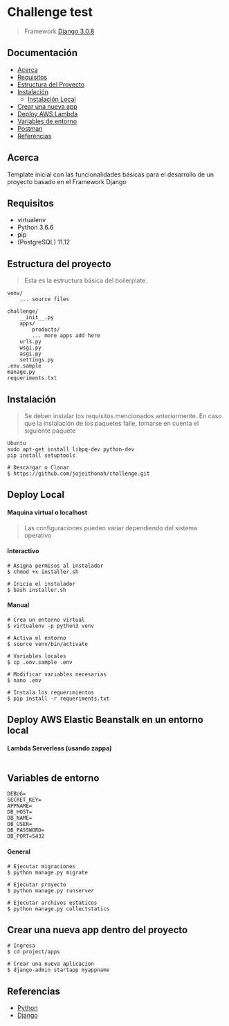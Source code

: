 Challenge test
========================================

> Framework [Django 3.0.8](https://docs.djangoproject.com/en/3.0/)

## Documentación

* [Acerca](#acerca)
* [Requisitos](#requisitos)
* [Estructura del Proyecto](#estructura-del-proyecto)
* [Instalación](#instalacion)
    - [Instalación Local](#local)
* [Crear una nueva app](#crear-una-nueva-app)
* [Deploy AWS Lambda](#deploy-aws-lambda)
* [Variables de entorno](#variables-de-entorno)
* [Postman](#postman)
* [Referencias](#referencias)

## Acerca

Template inicial con las funcionalidades básicas para el desarrollo de un proyecto basado en el Framework Django


## Requisitos

- virtualenv
- Python 3.6.6
- pip
- (PostgreSQL) 11.12

## Estructura del proyecto
> Esta es la estructura básica del boilerplate.

```
venv/
    ... source files

challenge/
    __init__.py
    apps/
        products/
        ... more apps add here
    urls.py
    wsgi.py
    asgi.py
    settings.py
.env.sample
manage.py
requeriments.txt
```
## Instalación
> Se deben instalar los requisitos mencionados anteriormente.
> En caso que la instalación de los paquetes falle, tomarse en cuenta el siguiente paquete

```
Ubuntu
sudo apt-get install libpq-dev python-dev
pip install setuptools

```

```
# Descargar o Clonar
$ https://github.com/jojeithonah/challenge.git
```

## Deploy Local
#### Maquina virtual o localhost
> Las configuraciones pueden variar dependiendo del sistema operativo

#### Interactivo
```
# Asigna permisos al instalador
$ chmod +x installer.sh

# Inicia el instalador
$ bash installer.sh
```

#### Manual

```
# Crea un entorno virtual
$ virtualenv -p python3 venv

# Activa el entorno
$ source venv/bin/activate

# Variables locales
$ cp .env.sample .env

# Modificar variables necesarias
$ nano .env

# Instala los requerimientos
$ pip install -r requeriments.txt
```


## Deploy AWS Elastic Beanstalk en un entorno local
#### Lambda Serverless (usando zappa)
```

```


## Variables de entorno
```
DEBUG=
SECRET_KEY=
APPNAME=
DB_HOST=
DB_NAME=
DB_USER=
DB_PASSWORD=
DB_PORT=5432

```

#### General
```
# Ejecutar migraciones
$ python manage.py migrate

# Ejecutar proyecto
$ python manage.py runserver

# Ejecutar archivos estaticos
$ python manage.py collectstatics
```

## Crear una nueva app dentro del proyecto
```
# Ingresa
$ cd project/apps

# Crear una nueva aplicacion
$ django-admin startapp myappname
```

## Referencias

* [Python](https://www.python.org/doc/)
* [Django](https://docs.djangoproject.com/en/3.0/)

